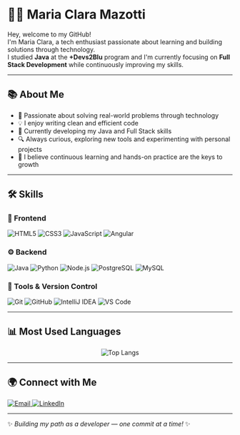 # 👩‍💻 Maria Clara Mazotti

Hey, welcome to my GitHub!  
I'm Maria Clara, a tech enthusiast passionate about learning and building solutions through technology.  
I studied **Java** at the **+Devs2Blu** program and I'm currently focusing on **Full Stack Development** while continuously improving my skills.

---

## 📚 About Me

- 🎯 Passionate about solving real-world problems through technology
- 💡 I enjoy writing clean and efficient code
- 🚀 Currently developing my Java and Full Stack skills
- 🔍 Always curious, exploring new tools and experimenting with personal projects
- 🌱 I believe continuous learning and hands-on practice are the keys to growth

---

## 🛠 Skills

### 🎨 Frontend  
![HTML5](https://img.shields.io/badge/HTML5-E34F26?style=for-the-badge&logo=html5&logoColor=white) 
![CSS3](https://img.shields.io/badge/CSS3-1572B6?style=for-the-badge&logo=csswizardry&logoColor=white)
![JavaScript](https://img.shields.io/badge/JavaScript-F7DF1E?style=for-the-badge&logo=javascript&logoColor=black) 
![Angular](https://img.shields.io/badge/Angular-DD0031?style=for-the-badge&logo=angular&logoColor=white)  

### ⚙️ Backend  
![Java](https://img.shields.io/badge/Java-ED8B00?style=for-the-badge&logo=openjdk&logoColor=white) 
![Python](https://img.shields.io/badge/Python-3776AB?style=for-the-badge&logo=python&logoColor=white) 
![Node.js](https://img.shields.io/badge/Node.js-43853D?style=for-the-badge&logo=node.js&logoColor=white) 
![PostgreSQL](https://img.shields.io/badge/PostgreSQL-316192?style=for-the-badge&logo=postgresql&logoColor=white) 
![MySQL](https://img.shields.io/badge/MySQL-4479A1?style=for-the-badge&logo=mysql&logoColor=white)

### 🔧 Tools & Version Control
![Git](https://img.shields.io/badge/Git-F05032?style=for-the-badge&logo=git&logoColor=white) 
![GitHub](https://img.shields.io/badge/GitHub-181717?style=for-the-badge&logo=github&logoColor=white) 
![IntelliJ IDEA](https://img.shields.io/badge/IntelliJ%20IDEA-000000?style=for-the-badge&logo=intellij-idea&logoColor=white)
![VS Code](https://img.shields.io/badge/VS%20Code-007ACC?style=for-the-badge&logo=visual-studio-code&logoColor=white) 

---

## 📊 Most Used Languages
<div align="center">

![Top Langs](https://github-readme-stats.vercel.app/api/top-langs/?username=Wazotti&layout=compact&theme=tokyonight)  

</div>

---

## 🌍 Connect with Me

<p align="left">
  <a href="mailto:claramazotti@gmail.com">
    <img src="https://img.shields.io/badge/Email-D14836?style=for-the-badge&logo=gmail&logoColor=white" alt="Email" />
  </a>
  <a href="https://www.linkedin.com/in/maria-clara-mazotti-74071a268/" target="_blank">
    <img src="https://img.shields.io/badge/LinkedIn-0077B5?style=for-the-badge&logo=linkedin&logoColor=white" alt="LinkedIn" />
  </a>
</p>

---

✨ *Building my path as a developer — one commit at a time!* ✨
